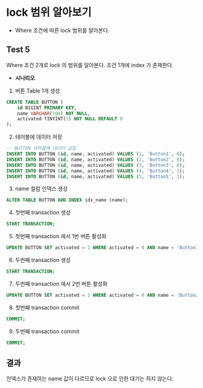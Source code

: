 # lock 범위 알아보기

- Where 조건에 따른 lock 범위를 알아본다.

## Test 5
Where 조건 2개로 lock 의 범위를 알아본다. 조건 1개에 index 가 존재한다.

- **시나리오**
1. 버튼 Table 1개 생성
```sql
CREATE TABLE BUTTON (
    id BIGINT PRIMARY KEY,
    name VARCHAR(100) NOT NULL,
    activated TINYINT(1) NOT NULL DEFAULT 0
);
```

2. 테이블에 데이터 저장
```sql
-- BUTTON 테이블에 데이터 삽입
INSERT INTO BUTTON (id, name, activated) VALUES (1, 'Button1', 0);
INSERT INTO BUTTON (id, name, activated) VALUES (2, 'Button2', 0);
INSERT INTO BUTTON (id, name, activated) VALUES (3, 'Button3', 0);
INSERT INTO BUTTON (id, name, activated) VALUES (4, 'Button4', 1);
INSERT INTO BUTTON (id, name, activated) VALUES (5, 'Button5', 1);
```

3. name 컬럼 인덱스 생성
```sql
ALTER TABLE BUTTON ADD INDEX idx_name (name);
```

4. 첫번째 transaction 생성
```sql
START TRANSACTION;
```

5. 첫번째 transaction 에서 1번 버튼 활성화
```sql
UPDATE BUTTON SET activated = 1 WHERE activated = 0 AND name = 'Button1';
```

6. 두번째 transaction 생성
```sql
START TRANSACTION;
```

7. 두번째 transaction 에서 2번 버튼 활성화
```sql
UPDATE BUTTON SET activated = 1 WHERE activated = 0 AND name = 'Button2';
```

8. 첫번째 transaction commit
```sql
COMMIT;
```

9. 두번째 transaction commit
```sql
COMMIT;
```

## 결과

안덱스가 존재하는 name 값이 다르므로 lock 으로 인한 대기는 하지 않는다. 
